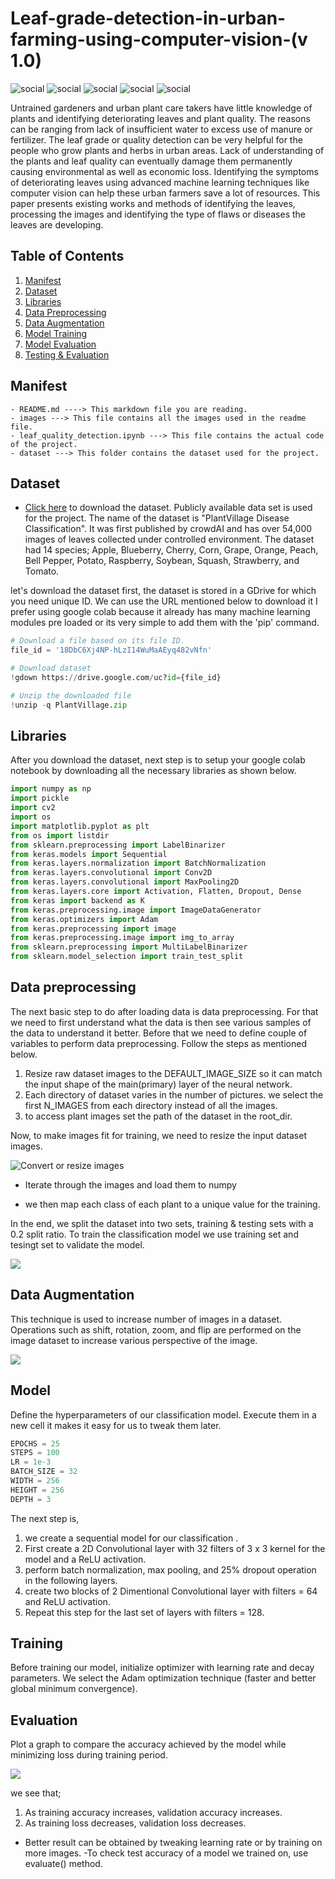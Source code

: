 # Leaf-grade-detection-in-urban-farming-using-computer-vision-(v 1.0)
![social](https://img.shields.io/github/followers/mushtaqmahboob?style=social)  ![social](https://img.shields.io/twitter/follow/mushtaqakram?style=social)  ![social](https://img.shields.io/github/repo-size/mushtaqmahboob/Leaf-grade-detection-in-urban-farming-using-computer-vision)  ![social](https://img.shields.io/github/issues/mushtaqmahboob/Leaf-grade-detection-in-urban-farming-using-computer-vision)  ![social](https://img.shields.io/github/forks/mushtaqmahboob/Leaf-grade-detection-in-urban-farming-using-computer-vision)

Untrained gardeners and urban plant care takers have little knowledge of plants and identifying deteriorating leaves and plant quality. The reasons can be ranging from lack of insufficient water to excess use of manure or fertilizer. The leaf grade or quality detection can be very helpful for the people who grow plants and herbs in urban areas. Lack of understanding of the plants and leaf quality can eventually damage them permanently causing environmental as well as economic loss. Identifying the symptoms of deteriorating leaves using advanced machine learning techniques like computer vision can help these urban farmers save a lot of resources. This paper presents existing works and methods of identifying the leaves, processing the images and identifying the type of flaws or diseases the leaves are developing.

## Table of Contents

1. [Manifest](#manifest)
2. [Dataset](#dataset)
3. [Libraries](#Libraries)
4. [Data Preprocessing](#Data-preprocessing)
5. [Data Augmentation](#Data-Augmentation)
6. [Model Training](#Model-Training)
7. [Model Evaluation](#Model-evaluation)
8. [Testing & Evaluation](#Testing)

## Manifest

```
- README.md ----> This markdown file you are reading.
- images ---> This file contains all the images used in the readme file.
- leaf_quality_detection.ipynb ---> This file contains the actual code of the project.
- dataset ---> This folder contains the dataset used for the project.
```

## Dataset

- [Click here](https://drive.google.com/uc?id=18DbC6Xj4NP-hLzI14WuMaAEyq482vNfn) to download the dataset.
Publicly available data set is used for the project. The name of the dataset is "PlantVillage Disease Classification".
It was first published by crowdAI and has over 54,000 images of leaves collected under controlled environment. 
The dataset had 14 species; Apple, Blueberry, Cherry, Corn, Grape, Orange, Peach, Bell Pepper, Potato, Raspberry, Soybean, Squash, Strawberry, and Tomato.

let's download the dataset first, the dataset is stored in a GDrive for which you need unique ID. We can use the URL mentioned below to download it
I prefer using google colab because it already has many machine learning modules pre loaded or its very simple to add them with the 'pip' command.



```py
# Download a file based on its file ID.
file_id = '18DbC6Xj4NP-hLzI14WuMaAEyq482vNfn'

# Download dataset
!gdown https://drive.google.com/uc?id={file_id}

# Unzip the downloaded file
!unzip -q PlantVillage.zip

```

## Libraries
After you download the dataset, next step is to setup your google colab notebook 
by downloading all the necessary libraries as shown below.

```py
import numpy as np
import pickle
import cv2
import os
import matplotlib.pyplot as plt
from os import listdir
from sklearn.preprocessing import LabelBinarizer
from keras.models import Sequential
from keras.layers.normalization import BatchNormalization
from keras.layers.convolutional import Conv2D
from keras.layers.convolutional import MaxPooling2D
from keras.layers.core import Activation, Flatten, Dropout, Dense
from keras import backend as K
from keras.preprocessing.image import ImageDataGenerator
from keras.optimizers import Adam
from keras.preprocessing import image
from keras.preprocessing.image import img_to_array
from sklearn.preprocessing import MultiLabelBinarizer
from sklearn.model_selection import train_test_split

```

## Data preprocessing
The next basic step to do after loading data is data preprocessing. For that we need to first understand what the data is then see various samples of the data to understand it better. Before that we need to define couple of variables to perform data preprocessing. Follow the steps as mentioned below.


1. Resize raw dataset images to the DEFAULT_IMAGE_SIZE so it can match the input shape of the main(primary) layer of the neural network.
2. Each directory of dataset varies in the number of pictures. we select the first N_IMAGES from each directory instead of all the images.
3. to access plant images set the path of the dataset in the root_dir.

Now, to make images fit for training, we need to resize the input dataset images.

![Convert or resize images](images/4.JPG)

- Iterate through the images and load them to numpy


- we then map each class of each plant to a unique value for the training.

In the end, we split the dataset into two sets, training & testing sets with a 0.2 split ratio. 
To train the classification model we use training set and tesingt set to validate the model.

![](images/8.JPG)

## Data Augmentation

This technique is used to increase number of images in a dataset. Operations such as shift, rotation, zoom, and flip are performed on the image dataset to increase various perspective of the image.

![](images/7.JPG)

## Model

Define the hyperparameters of our classification model. Execute them in a new cell it makes it easy for us to tweak them later.

```py
EPOCHS = 25
STEPS = 100
LR = 1e-3
BATCH_SIZE = 32
WIDTH = 256
HEIGHT = 256
DEPTH = 3

```

The next step is, 
1. we create a sequential model for our classification . 
2. First create a 2D Convolutional layer with 32 filters of 3 x 3 kernel for the model and a ReLU activation. 
3. perform batch normalization, max pooling, and 25% dropout operation in the following layers.
4. create two blocks of 2 Dimentional Convolutional layer with filters = 64 and ReLU activation.
5.  Repeat this step for the last set of layers with filters = 128.


## Training

Before training our model, initialize optimizer with learning rate and decay parameters. 
We select the Adam optimization technique (faster and better global minimum convergence).

## Evaluation
Plot a graph to compare the accuracy achieved by the model while minimizing loss during training period.

![](images/12.JPG)

we see that;
1. As training accuracy increases, validation accuracy increases. 
2. As training loss decreases, validation loss decreases.
- Better result can be obtained by tweaking learning rate or by training on more images.
-To check test accuracy of a model we trained on, use evaluate() method.
